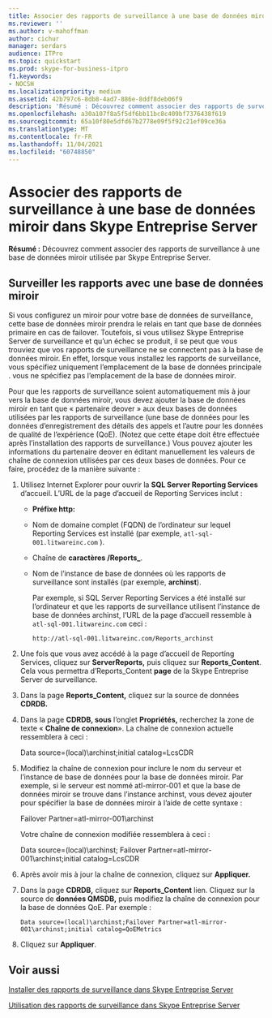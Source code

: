 ```yaml
---
title: Associer des rapports de surveillance à une base de données miroir dans Skype Entreprise Server
ms.reviewer: ''
ms.author: v-mahoffman
author: cichur
manager: serdars
audience: ITPro
ms.topic: quickstart
ms.prod: skype-for-business-itpro
f1.keywords:
- NOCSH
ms.localizationpriority: medium
ms.assetid: 42b797c6-8db8-4ad7-886e-8ddf8deb06f9
description: 'Résumé : Découvrez comment associer des rapports de surveillance à une base de données miroir utilisée par Skype Entreprise Server.'
ms.openlocfilehash: a30a107f8a5f5df6bb11bc8c409bf7376438f619
ms.sourcegitcommit: 65a10f80e5dfd67b2778e09f5f92c21ef09ce36a
ms.translationtype: MT
ms.contentlocale: fr-FR
ms.lasthandoff: 11/04/2021
ms.locfileid: "60748850"
---
```

# <a name="associate-monitoring-reports-with-a-mirror-database-in-skype-for-business-server"></a>Associer des rapports de surveillance à une base de données miroir dans Skype Entreprise Server 
 
**Résumé :** Découvrez comment associer des rapports de surveillance à une base de données miroir utilisée par Skype Entreprise Server.
  
## <a name="monitor-reports-with-a-mirror-database"></a>Surveiller les rapports avec une base de données miroir

Si vous configurez un miroir pour votre base de données de surveillance, cette base de données miroir prendra le relais en tant que base de données primaire en cas de failover. Toutefois, si vous utilisez Skype Entreprise Server de surveillance et qu’un échec se produit, il se peut que vous trouviez que vos rapports de surveillance ne se connectent pas à la base de données miroir. En effet, lorsque vous installez les rapports de surveillance, vous spécifiez uniquement l’emplacement de la base de données principale . vous ne spécifiez pas l’emplacement de la base de données miroir.
  
Pour que les rapports de surveillance soient automatiquement mis à jour vers la base de données miroir, vous devez ajouter la base de données miroir en tant que « partenaire deover » aux deux bases de données utilisées par les rapports de surveillance (une base de données pour les données d’enregistrement des détails des appels et l’autre pour les données de qualité de l’expérience (QoE). (Notez que cette étape doit être effectuée après l’installation des rapports de surveillance.) Vous pouvez ajouter les informations du partenaire deover en éditant manuellement les valeurs de chaîne de connexion utilisées par ces deux bases de données. Pour ce faire, procédez de la manière suivante :
  
1. Utilisez Internet Explorer pour ouvrir la **SQL Server Reporting Services** d’accueil. L’URL de la page d’accueil de Reporting Services inclut :
    
   - **Préfixe http:**
    
   - Nom de domaine complet (FQDN) de l’ordinateur sur lequel Reporting Services est installé (par exemple, `atl-sql-001.litwareinc.com` ).
    
   - Chaîne de **caractères /Reports_**.
    
   - Nom de l’instance de base de données où les rapports de surveillance sont installés (par exemple, **archinst**).
    
     Par exemple, si SQL Server Reporting Services a été installé sur l’ordinateur et que les rapports de surveillance utilisent l’instance de base de données archinst, l’URL de la page d’accueil ressemble à `atl-sql-001.litwareinc.com` ceci :
    
     `http://atl-sql-001.litwareinc.com/Reports_archinst`
    
2. Une fois que vous avez accédé à la page d’accueil de Reporting Services, cliquez sur **ServerReports,** puis cliquez sur **Reports_Content**. Cela vous permettra d’Reports_Content **page** de la Skype Entreprise Server de surveillance.
    
3. Dans la page **Reports_Content,** cliquez sur la source de données **CDRDB.**
    
4. Dans la page **CDRDB, sous** l’onglet **Propriétés,** recherchez la zone de texte « **Chaîne de connexion**». La chaîne de connexion actuelle ressemblera à ceci :
    
    Data source=(local)\archinst;initial catalog=LcsCDR
    
5. Modifiez la chaîne de connexion pour inclure le nom du serveur et l’instance de base de données pour la base de données miroir. Par exemple, si le serveur est nommé atl-mirror-001 et que la base de données miroir se trouve dans l’instance archinst, vous devez ajouter pour spécifier la base de données miroir à l’aide de cette syntaxe :
    
    Failover Partner=atl-mirror-001\archinst
    
    Votre chaîne de connexion modifiée ressemblera à ceci :
    
    Data source=(local)\archinst; Failover Partner=atl-mirror-001\archinst;initial catalog=LcsCDR
    
6. Après avoir mis à jour la chaîne de connexion, cliquez sur **Appliquer.**
    
7. Dans la page **CDRDB,** cliquez sur **Reports_Content** lien. Cliquez sur la source de **données QMSDB,** puis modifiez la chaîne de connexion pour la base de données QoE. Par exemple :
    
    `Data source=(local)\archinst;Failover Partner=atl-mirror-001\archinst;initial catalog=QoEMetrics`
    
8. Cliquez sur **Appliquer**.
    
## <a name="see-also"></a>Voir aussi

[Installer des rapports de surveillance dans Skype Entreprise Server](install-monitoring-reports.md)
  
[Utilisation des rapports de surveillance dans Skype Entreprise Server](../../manage/health-and-monitoring/monitoring-reports.md)

